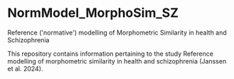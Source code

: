 # NormModel_MorphoSim_SZ
Reference ('normative') modelling of Morphometric Similarity in health and Schizophrenia

This repository contains information pertaining to the study Reference modelling of morphometric similarity in health and schizophrenia (Janssen et al. 2024). 

